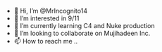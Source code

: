 - 👋 Hi, I’m @MrIncognito14
- 👀 I’m interested in 9/11
- 🌱 I’m currently learning C4 and Nuke production
- 💞️ I’m looking to collaborate on Mujihadeen Inc.
- 📫 How to reach me ..

<!---
MrIncognito14/MrIncognito14 is a ✨ special ✨ repository because its `README.md` (this file) appears on your GitHub profile.
You can click the Preview link to take a look at your changes.
--->
